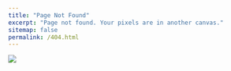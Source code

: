 ```yaml
---
title: "Page Not Found"
excerpt: "Page not found. Your pixels are in another canvas."
sitemap: false
permalink: /404.html
---
```

![](https://i.stack.imgur.com/6M513.png)